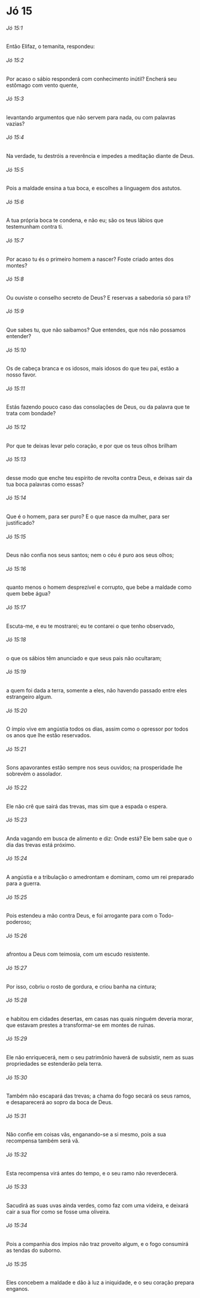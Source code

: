 # Jó 15

###### Jó 15:1

Então Elifaz, o temanita, respondeu:

###### Jó 15:2

Por acaso o sábio responderá com conhecimento inútil? Encherá seu estômago com vento quente,

###### Jó 15:3

levantando argumentos que não servem para nada, ou com palavras vazias?

###### Jó 15:4

Na verdade, tu destróis a reverência e impedes a meditação diante de Deus.

###### Jó 15:5

Pois a maldade ensina a tua boca, e escolhes a linguagem dos astutos.

###### Jó 15:6

A tua própria boca te condena, e não eu; são os teus lábios que testemunham contra ti.

###### Jó 15:7

Por acaso tu és o primeiro homem a nascer? Foste criado antes dos montes?

###### Jó 15:8

Ou ouviste o conselho secreto de Deus? E reservas a sabedoria só para ti?

###### Jó 15:9

Que sabes tu, que não saibamos? Que entendes, que nós não possamos entender?

###### Jó 15:10

Os de cabeça branca e os idosos, mais idosos do que teu pai, estão a nosso favor.

###### Jó 15:11

Estás fazendo pouco caso das consolações de Deus, ou da palavra que te trata com bondade?

###### Jó 15:12

Por que te deixas levar pelo coração, e por que os teus olhos brilham

###### Jó 15:13

desse modo que enche teu espírito de revolta contra Deus, e deixas sair da tua boca palavras como essas?

###### Jó 15:14

Que é o homem, para ser puro? E o que nasce da mulher, para ser justificado?

###### Jó 15:15

Deus não confia nos seus santos; nem o céu é puro aos seus olhos;

###### Jó 15:16

quanto menos o homem desprezível e corrupto, que bebe a maldade como quem bebe água?

###### Jó 15:17

Escuta-me, e eu te mostrarei; eu te contarei o que tenho observado,

###### Jó 15:18

o que os sábios têm anunciado e que seus pais não ocultaram;

###### Jó 15:19

a quem foi dada a terra, somente a eles, não havendo passado entre eles estrangeiro algum.

###### Jó 15:20

O ímpio vive em angústia todos os dias, assim como o opressor por todos os anos que lhe estão reservados.

###### Jó 15:21

Sons apavorantes estão sempre nos seus ouvidos; na prosperidade lhe sobrevém o assolador.

###### Jó 15:22

Ele não crê que sairá das trevas, mas sim que a espada o espera.

###### Jó 15:23

Anda vagando em busca de alimento e diz: Onde está? Ele bem sabe que o dia das trevas está próximo.

###### Jó 15:24

A angústia e a tribulação o amedrontam e dominam, como um rei preparado para a guerra.

###### Jó 15:25

Pois estendeu a mão contra Deus, e foi arrogante para com o Todo-poderoso;

###### Jó 15:26

afrontou a Deus com teimosia, com um escudo resistente.

###### Jó 15:27

Por isso, cobriu o rosto de gordura, e criou banha na cintura;

###### Jó 15:28

e habitou em cidades desertas, em casas nas quais ninguém deveria morar, que estavam prestes a transformar-se em montes de ruínas.

###### Jó 15:29

Ele não enriquecerá, nem o seu patrimônio haverá de subsistir, nem as suas propriedades se estenderão pela terra.

###### Jó 15:30

Também não escapará das trevas; a chama do fogo secará os seus ramos, e desaparecerá ao sopro da boca de Deus.

###### Jó 15:31

Não confie em coisas vãs, enganando-se a si mesmo, pois a sua recompensa também será vã.

###### Jó 15:32

Esta recompensa virá antes do tempo, e o seu ramo não reverdecerá.

###### Jó 15:33

Sacudirá as suas uvas ainda verdes, como faz com uma videira, e deixará cair a sua flor como se fosse uma oliveira.

###### Jó 15:34

Pois a companhia dos ímpios não traz proveito algum, e o fogo consumirá as tendas do suborno.

###### Jó 15:35

Eles concebem a maldade e dão à luz a iniquidade, e o seu coração prepara enganos.

